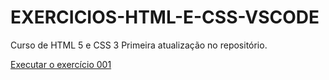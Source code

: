 # EXERCICIOS-HTML-E-CSS-VSCODE
 Curso de HTML 5 e CSS 3
Primeira atualização no repositório. 

<a href="https://mikecharless.github.io/EXERCICIOS-HTML-E-CSS-VSCODE/exercicios/ex001/"> Executar o exercício 001</a>